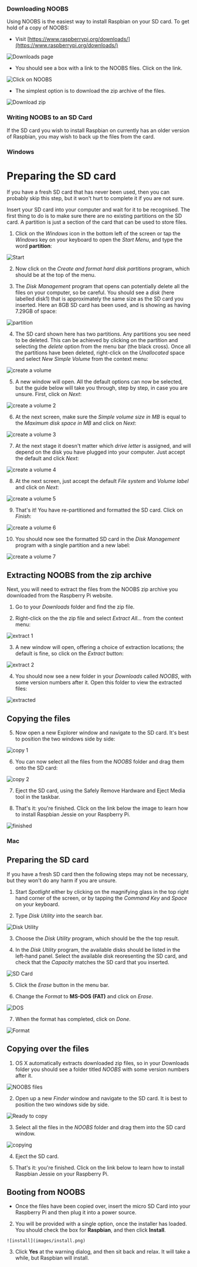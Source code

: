 ### Downloading NOOBS

Using NOOBS is the easiest way to install Raspbian on your SD card. To get hold of a copy of NOOBS:

+ Visit [https://www.raspberrypi.org/downloads/](https://www.raspberrypi.org/downloads/)

![Downloads page](images/downloads-page.png)

+ You should see a box with a link to the NOOBS files. Click on the link.

![Click on NOOBS](images/click-noobs.png)

+ The simplest option is to download the zip archive of the files.

![Download zip](images/download-zip.png)

### Writing NOOBS to an SD Card

If the SD card you wish to install Raspbian on currently has an older version of Raspbian, you may wish to back up the files from the card.


### Windows


# Preparing the SD card

If you have a fresh SD card that has never been used, then you can probably skip this step, but it won't hurt to complete it if you are not sure.

Insert your SD card into your computer and wait for it to be recognised. The first thing to do is to make sure there are no existing partitions on the SD card. A partition is just a section of the card that can be used to store files.

1. Click on the *Windows* icon in the bottom left of the screen or tap the *Windows* key on your keyboard to open the *Start Menu*, and type the word **partition**:

  ![Start](images/windows/partition1.png)

2. Now click on the *Create and format hard disk partitions* program, which should be at the top of the menu.

3. The *Disk Management* program that opens can potentially delete all the files on your computer, so be careful. You should see a *disk* (here labelled disk1) that is approximately the same size as the SD card you inserted. Here an 8GB SD card has been used, and is showing as having 7.29GB of space:

  ![partition](images/windows/deletePartition.png)

4. The SD card shown here has two partitions. Any partitions you see need to be deleted. This can be achieved by clicking on the partition and selecting the *delete* option from the menu bar (the black cross). Once all the partitions have been deleted, right-click on the *Unallocated* space and select *New Simple Volume* from the context menu:

  ![create a volume](images/windows/createVolume.png)

5. A new window will open. All the default options can now be selected, but the guide below will take you through, step by step, in case you are unsure. First, click on *Next*:

  ![create a volume 2](images/windows/createVolume2.png)

6. At the next screen, make sure the *Simple volume size in MB* is equal to the *Maximum disk space in MB* and click on *Next*:

  ![create a volume 3](images/windows/createVolume3.png)

7. At the next stage it doesn't matter which *drive letter* is assigned, and will depend on the disk you have plugged into your computer. Just accept the default and click *Next*:

  ![create a volume 4](images/windows/createVolume4.png)

8. At the next screen, just accept the default *File system* and *Volume label* and click on *Next*:

  ![create a volume 5](images/windows/createVolume5.png)

9. That's it! You have re-partitioned and formatted the SD card. Click on *Finish*:

  ![create a volume 6](images/windows/createVolume6.png)

10. You should now see the formatted SD card in the *Disk Management* program with a single partition and a new label:

  ![create a volume 7](images/windows/createVolume7.png)

## Extracting NOOBS from the zip archive

Next, you will need to extract the files from the NOOBS zip archive you downloaded from the Raspberry Pi website.

1. Go to your *Downloads* folder and find the zip file.

2. Right-click on the the zip file and select *Extract All...* from the context menu:

  ![extract 1](images/windows/extract1.png)

3. A new window will open, offering a choice of extraction locations; the default is fine, so click on the *Extract* button:

  ![extract 2](images/windows/extract2.png)

4. You should now see a new folder in your *Downloads* called *NOOBS*, with some version numbers after it. Open this folder to view the extracted files:

  ![extracted](images/windows/extracted.png)
 
## Copying the files

5. Now open a new Explorer window and navigate to the SD card. It's best to position the two windows side by side:

  ![copy 1](images/windows/copy1.png)

6. You can now select all the files from the *NOOBS* folder and drag them onto the SD card:

  ![copy 2](images/windows/copy2.png)

7. Eject the SD card, using the Safely Remove Hardware and Eject Media tool in the taskbar.

8. That's it: you're finished. Click on the link below the image to learn how to install Raspbian Jessie on your Raspberry Pi.

  ![finished](images/windows/finished.png)

### Mac

## Preparing the SD card

If you have a fresh SD card then the following steps may not be necessary, but they won't do any harm if you are unsure.

1. Start *Spotlight* either by clicking on the magnifying glass in the top right hand corner of the screen, or by tapping the *Command Key* and *Space* on your keyboard.

2. Type *Disk Utility* into the search bar.

  ![Disk Utility](images/osx/1_diskutil.png)

3. Choose the *Disk Utility* program, which should be the the top result.

4. In the *Disk Utility* program, the available disks should be listed in the left-hand panel. Select the available disk reoresenting the SD card, and check that the *Capacity* matches the SD card that you inserted.

  ![SD Card](images/osx/2_sdcard.png)

5. Click the *Erase* button in the menu bar.

6. Change the *Format* to **MS-DOS (FAT)** and click on *Erase*.

  ![DOS](images/osx/3_dos.png)

7. When the format has completed, click on *Done*.

  ![Format](images/osx/4_format.png)

## Copying over the files

1. OS X automatically extracts downloaded zip files, so in your Downloads folder you should see a folder titled *NOOBS* with some version numbers after it.

  ![NOOBS files](images/osx/5_files.png)

2. Open up a new *Finder* window and navigate to the SD card. It is best to position the two windows side by side.

  ![Ready to copy](images/osx/6_precopy.png)

3. Select all the files in the *NOOBS* folder and drag them into the SD card window.

  ![copying](images/osx/7_copy.png)

4. Eject the SD card.

4. That's it: you're finished. Click on the link below to learn how to install Raspbian Jessie on your Raspberry Pi.

## Booting from NOOBS

  - Once the files have been copied over, insert the micro SD Card into your Raspberry Pi and then plug it into a power source.

  2. You will be provided with a single option, once the installer has loaded. You should check the box for **Raspbian**, and then click **Install**.

    ![install](images/install.png)

  3. Click **Yes** at the warning dialog, and then sit back and relax. It will take a while, but Raspbian will install.
